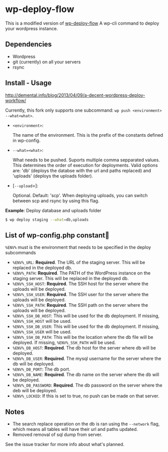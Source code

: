 # wp-deploy-flow

This is a modified version of [wp-deploy-flow](https://github.com/demental/wp-deploy-flow)
A wp-cli command to deploy your wordpress instance.

## Dependencies

* Wordpress
* git (currently) on all your servers
* rsync

## Install - Usage

http://demental.info/blog/2013/04/09/a-decent-wordpress-deploy-workflow/

Currently, this fork only supports one subcommand: `wp push <environment>
--what<what>`.

* `<environment>`:

	The name of the environment. This is the prefix of the constants defined in
wp-config.

* `--what=<what>`:

	What needs to be pushed. Suports multiple comma sepparated values. This
determines the order of execution for deployments. Valid options are: 'db'
(deploys the databse with the url and paths replaced) and 'uploads' (deploys
the uploads folder).

* [`--upload`=<upload>]:

    Optional. Default: 'scp'. When deploying uploads, you can switch between scp and rsync
by using this flag.

__Example__: Deploy database and uploads folder

```bash
$ wp deploy staging --what=db,uploads
```

## List of wp-config.php constant

`%ENV%` must is the environment that needs to be specified in the deploy
subcommands

* `%ENV%_URL`: __Required__. The URL of the staging server. This will be replaced in the
  deployed db.
* `%ENV%_PATH`: __Required__. The PATH of the WordPress instance on the staging server. This will be replaced in the
  deployed db.
* `%ENV%_SSH_HOST`: __Required__. The SSH host for the server where the uploads will be
  deployed.
* `%ENV%_SSH_USER`: __Required__. The SSH user for the server where the uploads will be
  deployed.
* `%ENV%_SSH_PATH`: __Required__. The SSH path on the server where the uploads will be
  deployed.
* `%ENV%_SSH_DB_HOST`: This will be used for the db deployment. If missing,
`%ENV%_SSH_HOST` will be used.
* `%ENV%_SSH_DB_USER`: This will be used for the db deployment. If missing,
`%ENV%_SSH_USER` will be used.
* `%ENV%_SSH_DB_PATH`: This will be the location where the db file will be
  deployed. If missing, `%ENV%_SSH_PATH` will be used.
* `%ENV%_DB_HOST`: __Required__. The db host for the server where db will be deployed.
* `%ENV%_DB_USER`: __Required__. The mysql username for the server where the db will be
  deployed.
* `%ENV%_DB_PORT`: The db port.
* `%ENV%_DB_NAME`: __Required__. The db name on the server where the db will be
  deployed.
* `%ENV%_DB_PASSWORD`: __Required__. The db password on the server where the deb
  will be deployed.
* `%ENV%_LOCKED`: If this is set to true, no push can be made on that server.

## Notes

* The search replace operation on the db is ran using the `--network` flag,
  which means all tables will have their url and paths updated.
* Removed removal of sql dump from server.

See the issue tracker for more info about what's planned.

